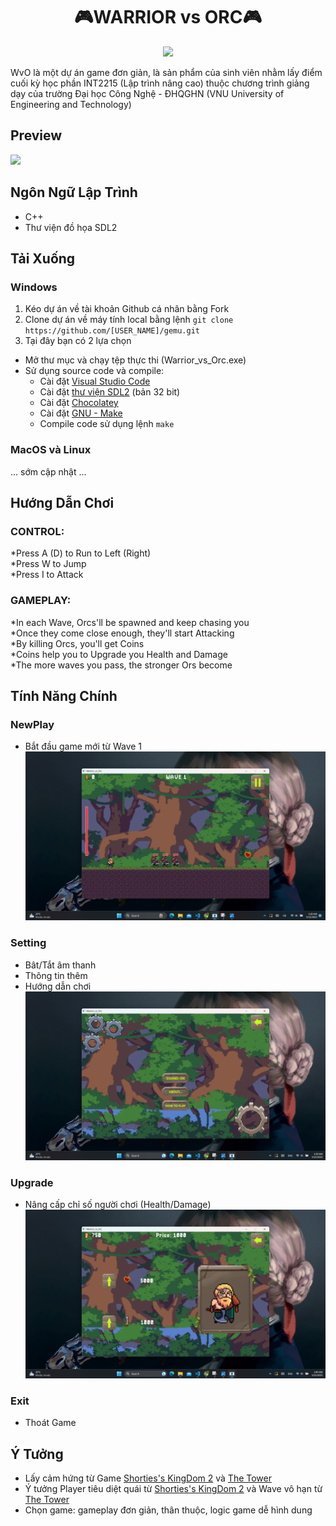<h1 align="center">
  🎮WARRIOR vs ORC🎮
</h1>

<div align="center">

![](https://img.shields.io/github/last-commit/TaiZuon/gemu/main)

</div>

<td align="center">
      WvO là một dự án game đơn giản, là sản phẩm của sinh viên nhằm lấy điểm cuối kỳ học phần INT2215 (Lập trình nâng cao) thuộc chương trình giảng dạy của trường Đại học Công Nghệ - ĐHQGHN (VNU University of Engineering and Technology) 
</td>

## Preview

![](https://github.com/TaiZuon/gemu/blob/main/assets/ScreenShots/demo.gif)

## Ngôn Ngữ Lập Trình

- C++
- Thư viện đồ họa SDL2

## Tải Xuống

### Windows
1. Kéo dự án về tài khoản Github cá nhân bằng Fork
2. Clone dự án về máy tính local bằng lệnh `git clone https://github.com/[USER_NAME]/gemu.git`
3. Tại đây bạn có 2 lựa chọn 
  - Mở thư mục và chạy tệp thực thi (Warrior_vs_Orc.exe)
  - Sử dụng source code và compile:
    + Cài đặt [Visual Studio Code](https://code.visualstudio.com/download) 
    + Cài đặt [thư viện SDL2](https://lazyfoo.net/tutorials/SDL/01_hello_SDL/index.php) (bản 32 bit)
    + Cài đặt [Chocolatey](https://chocolatey.org/install)
    + Cài đặt [GNU - Make](https://community.chocolatey.org/packages/make) 
    + Compile code sử dụng lệnh `make`

### MacOS và Linux
... sớm cập nhật ...

## Hướng Dẫn Chơi

### CONTROL:                             
*Press A (D) to Run to Left (Right)                      
*Press W to Jump                                         
*Press I to Attack                                       
                                                         
### GAMEPLAY:                             
*In each Wave, Orcs'll be spawned and keep chasing you   
*Once they come close enough, they'll start Attacking    
*By killing Orcs, you'll get Coins                       
*Coins help you to Upgrade you Health and Damage         
*The more waves you pass, the stronger Ors become    

## Tính Năng Chính

### NewPlay
- Bắt đầu game mới từ Wave 1
![](https://github.com/TaiZuon/gemu/blob/main/assets/ScreenShots/NewGame.png)

### Setting
- Bât/Tắt âm thanh
- Thông tin thêm
- Hướng dẫn chơi
![](https://github.com/TaiZuon/gemu/blob/main/assets/ScreenShots/Setting.png)

### Upgrade
- Nâng cấp chỉ số người chơi (Health/Damage)
![](https://github.com/TaiZuon/gemu/blob/main/assets/ScreenShots/Upgrade.png)

### Exit
- Thoát Game

## Ý Tưởng
- Lấy cảm hứng từ Game [Shorties's KingDom 2](https://play.google.com/store/apps/details?id=air.dennatolich.shortieskingdom2&hl=en_US) và [The Tower](https://play.google.com/store/apps/details?id=com.TechTreeGames.TheTower&hl=vi&gl=US)
- Ý tưởng Player tiêu diệt quái từ [Shorties's KingDom 2](https://play.google.com/store/apps/details?id=air.dennatolich.shortieskingdom2&hl=en_US) và Wave vô hạn từ [The Tower](https://play.google.com/store/apps/details?id=com.TechTreeGames.TheTower&hl=vi&gl=US)
- Chọn game: gameplay đơn giản, thân thuộc, logic game dễ hình dung



